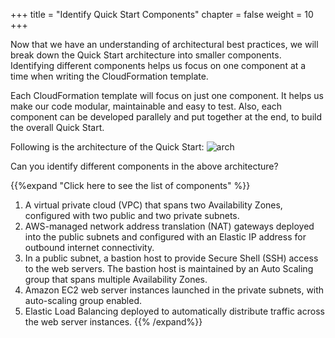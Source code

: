 +++
title = "Identify Quick Start Components"
chapter = false
weight = 10
+++

Now that we have an understanding of architectural best practices, we will break down the Quick Start architecture into smaller components.
Identifying different components helps us focus on one component at a time when writing the CloudFormation template. 

Each CloudFormation template will focus on just one component. It helps us make our code modular, maintainable and easy to test. 
Also, each component can be developed parallely and put together at the end, to build the overall Quick Start.

Following is the architecture of the Quick Start:
![arch](/images/architecture.png)

Can you identify different components in the above architecture?

{{%expand "Click here to see the list of components" %}}
1. A virtual private cloud (VPC) that spans two Availability Zones, configured with two public and two private subnets. 
2. AWS-managed network address translation (NAT) gateways deployed into the public subnets and configured with an Elastic IP address for outbound internet connectivity.
3. In a public subnet, a bastion host to provide Secure Shell (SSH) access to the web servers. The bastion host is maintained by an Auto Scaling group that spans multiple Availability Zones.
4. Amazon EC2 web server instances launched in the private subnets, with auto-scaling group enabled.
5. Elastic Load Balancing deployed to automatically distribute traffic across the web server instances.
{{% /expand%}}
